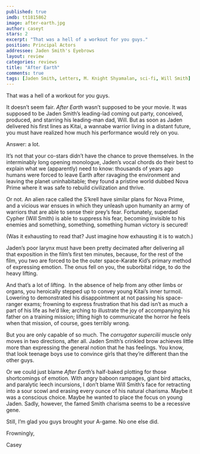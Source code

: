```yaml
---
published: true
imdb: tt1815862
image: after-earth.jpg
author: caseyt
stars: 2
excerpt: "That was a hell of a workout for you guys."
position: Principal Actors
addressee: Jaden Smith's Eyebrows
layout: review
categories: reviews
title: "After Earth"
comments: true
tags: [Jaden Smith, Letters, M. Knight Shyamalan, sci-fi, Will Smith]
---
```

<p>That was a hell of a workout for you guys.</p>
<p>It doesn&rsquo;t seem fair. <em>After</em> <em>Earth</em> wasn&rsquo;t supposed to be your movie. It was supposed to be Jaden Smith&rsquo;s leading-lad coming out party, conceived, produced, and starring his leading-man dad, Will. But as soon as Jaden delivered his first lines as Kitai, a wannabe warrior living in a distant future, you must have realized how much his performance would rely on you.</p>
<p>Answer: a lot.</p>
<p>It&rsquo;s not that your co-stars didn&rsquo;t have the chance to prove themselves. In the interminably long opening monologue, Jaden&rsquo;s vocal chords do their best to explain what we (apparently) need to know: thousands of years ago humans were forced to leave Earth after ravaging the environment and leaving the planet uninhabitable; they found a pristine world dubbed Nova Prime where it was safe to rebuild civilization and thrive.</p>
<p>Or not. An alien race called the S&rsquo;krell have similar plans for Nova Prime, and a vicious war ensues in which they unleash upon humanity an army of warriors that are able to sense their prey&rsquo;s fear. Fortunately, superdad Cypher (Will Smith) is able to suppress his fear, becoming invisible to his enemies and something, something, something human victory is secured!</p>
<p>(Was it exhausting to read that? Just imagine how exhausting it is to watch.)</p>
<p>Jaden&rsquo;s poor larynx must have been pretty decimated after delivering all that exposition in the film&rsquo;s first ten minutes, because, for the rest of the film, you two are forced to be the outer space-Karate Kid&rsquo;s primary method of expressing emotion. The onus fell on you, the suborbital ridge, to do the heavy lifting.</p>
<p>And that&rsquo;s a lot of lifting. &nbsp;In the absence of help from any other limbs or organs, you heroically stepped up to convey young Kitai&rsquo;s inner turmoil. Lowering to demonstrated his disappointment at not passing his space-ranger exams; frowning to express frustration that his dad isn&rsquo;t as much a part of his life as he&rsquo;d like; arching to illustrate the joy of accompanying his father on a training mission; lifting high to communicate the horror he feels when that mission, of course, goes terribly wrong.</p>
<p>But you are only capable of so much. The <em>corrugator supercilii</em> muscle only moves in two directions, after all. Jaden Smith&rsquo;s crinkled brow achieves little more than expressing the general notion that he has feelings. You know, that look teenage boys use to convince girls that they&rsquo;re different than the other guys.</p>
<p>Or we could just blame <em>After Earth</em>&rsquo;s half-baked plotting for those shortcomings of emotion<em>.</em> With angry baboon rampages, giant bird attacks, and paralytic leech incursions, I don&rsquo;t blame Will Smith&rsquo;s face for retracting into a sour scowl and erasing every ounce of his natural charisma. Maybe it was a conscious choice. Maybe he wanted to place the focus on young Jaden. Sadly, however, the famed Smith charisma seems to be a recessive gene.</p>
<p>Still, I&rsquo;m glad you guys brought your A-game. No one else did.</p>
<p>Frowningly,</p>
<p>Casey</p>

